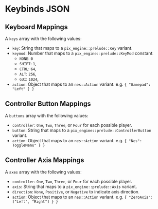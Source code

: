 # Keybinds JSON

## Keyboard Mappings

A `keys` array with the following values:

- `key`: String that maps to a `pix_engine::prelude::Key` variant.
- `keymod`: Number that maps to a `pix_engine::prelude::KeyMod` constant:
  - `NONE`: `0`
  - `SHIFT`: `1`,
  - `CTRL`: `64`,
  - `ALT`: `256`,
  - `GUI`: `1024`,
- `action`: Object that maps to an `nes::Action` variant. e.g.
  `{ "Gamepad": "Left" } }`

## Controller Button Mappings

A `buttons` array with the following values:

- `controller`: `One`, `Two`, `Three`, or `Four` for each possible player.
- `button`: String that maps to a `pix_engine::prelude::ControllerButton`
  variant.
- `action`: Object that maps to an `nes::Action` variant. e.g.
  `{ "Nes": ToggleMenu" } }`

## Controller Axis Mappings

A `axes` array with the following values:

- `controller`: `One`, `Two`, `Three`, or `Four` for each possible player.
- `axis`: String that maps to a `pix_engine::prelude::Axis` variant.
- `direction`: `None`, `Positive`, or `Negative` to indicate axis direction.
- `action`: Object that maps to an `nes::Action` variant. e.g.
  `{ "ZeroAxis": ["Left", "Right"] } }`
